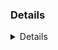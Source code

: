 ### Details
<Details of the issue - what happens>

### Reproduce
<Numbered bullet points to reproduce this issue>

### Expected
<Description of expected behaviour>

### Affected Version
<Latest version that has this issue>
